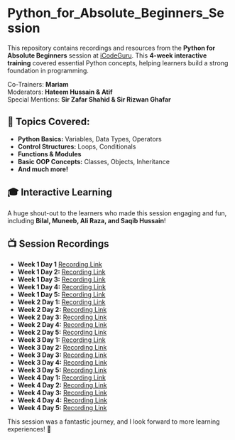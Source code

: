 # Python_for_Absolute_Beginners_Session

This repository contains recordings and resources from the **Python for Absolute Beginners** session at [iCodeGuru](https://icodeguru.com). This **4-week interactive training** covered essential Python concepts, helping learners build a strong foundation in programming.  

Co-Trainers: **Mariam**  
Moderators: **Hateem Hussain & Atif**  
Special Mentions: **Sir Zafar Shahid & Sir Rizwan Ghafar**  

## 📌 Topics Covered:
- **Python Basics:** Variables, Data Types, Operators  
- **Control Structures:** Loops, Conditionals  
- **Functions & Modules**  
- **Basic OOP Concepts:** Classes, Objects, Inheritance  
- **And much more!**  

## 🎓 Interactive Learning  
A huge shout-out to the learners who made this session engaging and fun, including **Bilal, Muneeb, Ali Raza, and Saqib Hussain**!  

## 📺 Session Recordings  
- **Week 1 Day 1** [Recording Link](https://fb.watch/xwNSeEw7pc/)   
- **Week 1 Day 2:** [Recording Link](https://fb.watch/xy7EXVCI-I/)  
- **Week 1 Day 3:** [Recording Link](https://fb.watch/xzpxFFEvB8/)  
- **Week 1 Day 4:** [Recording Link](https://fb.watch/xAJ1eT1Ig0/)  
- **Week 1 Day 5:** [Recording Link](https://www.facebook.com/share/v/15dAnaoRv2/)  
- **Week 2 Day 1:** [Recording Link](https://fb.watch/xGR0OZWiJq/)  
- **Week 2 Day 2:** [Recording Link](https://fb.watch/xIEKDQ7VIt/)  
- **Week 2 Day 3:** [Recording Link](https://fb.watch/xIEV2klp_P/)  
- **Week 2 Day 4:** [Recording Link](https://fb.watch/xJXk4m5sLh/)  
- **Week 2 Day 5:** [Recording Link](https://www.facebook.com/share/v/12E7H7GUwCD/)  
- **Week 3 Day 1:** [Recording Link](https://fb.watch/xPe-MdbBug/)  
- **Week 3 Day 2:** [Recording Link](https://fb.watch/xRRRlWcX8L/)  
- **Week 3 Day 3:** [Recording Link](https://fb.watch/xT0ItAfLe_/)  
- **Week 3 Day 4:** [Recording Link](https://fb.watch/xUw6SqLjJ7/)  
- **Week 3 Day 5:** [Recording Link](https://fb.watch/xUwpXCg6Ep/)  
- **Week 4 Day 1:** [Recording Link](https://fb.watch/xYta6hYC6v/)  
- **Week 4 Day 2:** [Recording Link](https://fb.watch/xZNiDTgtfb/)  
- **Week 4 Day 3:** [Recording Link](https://fb.watch/x-4P58XLrt/)  
- **Week 4 Day 4:** [Recording Link](https://fb.watch/y0p3oq9oXE/)  
- **Week 4 Day 5:** [Recording Link](https://fb.watch/y4RYKv_kaR/)  

This session was a fantastic journey, and I look forward to more learning experiences! 🚀  
